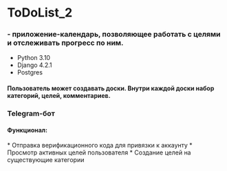 <h1>ToDoList_2</h1> 
<h3>- приложение-календарь, позволяющее работать с целями и отслеживать прогресс по ним.</h3>

* Python 3.10
* Django 4.2.1
* Postgres

<h4>Пользователь может создавать доски. 
Внутри каждой доски набор категорий, целей, комментариев.</h4>



<h3>Telegram-бот</h3>
<h4>Функционал:</h4>
* Отправка верификационного кода для привязки к аккаунту
* Просмотр активных целей пользователя
* Создание целей на существующие категории
